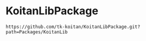 # KoitanLibPackage
```
https://github.com/tk-koitan/KoitanLibPackage.git?path=Packages/KoitanLib
```
